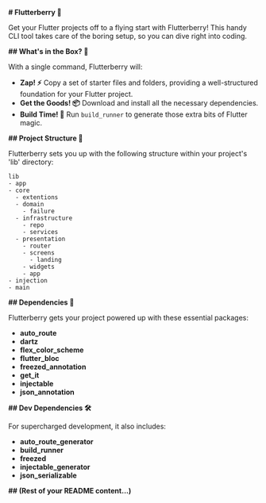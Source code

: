 **# Flutterberry 🍓**

Get your Flutter projects off to a flying start with Flutterberry! This handy CLI tool takes care of the boring setup, so you can dive right into coding.

**## What's in the Box? 🚀**

With a single command, Flutterberry will:

- **Zap! ⚡️** Copy a set of starter files and folders, providing a well-structured foundation for your Flutter project.
- **Get the Goods! 📦** Download and install all the necessary dependencies.
- **Build Time! 🔨** Run `build_runner` to generate those extra bits of Flutter magic.

**## Project Structure 📁**

Flutterberry sets you up with the following structure within your project's 'lib' directory:

```
lib
- app
- core
  - extentions
  - domain
    - failure
  - infrastructure
    - repo
    - services
  - presentation
    - router
    - screens
      - landing
    - widgets
    - app
- injection
- main
```

**## Dependencies 💪**

Flutterberry gets your project powered up with these essential packages:

- **auto_route**
- **dartz**
- **flex_color_scheme**
- **flutter_bloc**
- **freezed_annotation**
- **get_it**
- **injectable**
- **json_annotation**

**## Dev Dependencies 🛠️**

For supercharged development, it also includes:

- **auto_route_generator**
- **build_runner**
- **freezed**
- **injectable_generator**
- **json_serializable**

**## (Rest of your README content...)**
